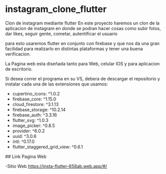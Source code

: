 # instagram_clone_flutter

Clon de instagram mediante flutter 
En este proyecto haremos un clon de la aplicacion de instagram en donde se podran hacer cosas como
subir fotos, dar likes, seguir gente, cometar, autentificar el usuario

para esto usaremos flutter en conjunto con firebase y que nos da una gran facilidad para realizarlo en
distintas plataformas y tener una buena verificacion.

La Pagina web esta diseñada tanto para Web, celular IOS y para aplicacion de escritorio.

Si desea correr el programa en su VS, debera de descargar el repositorio y instalar cada una de las extensiones que usamos:
<ul>
  <li>cupertino_icons: ^1.0.2</li>
  <li>firebase_core: ^1.15.0</li>
  <li>cloud_firestore: ^3.1.13</li>
  <li>firebase_storage: ^10.2.14</li>
  <li>firebase_auth: ^3.3.16</li>
  <li>flutter_svg: ^1.0.3</li>
  <li>image_picker: ^0.8.5</li>
  <li>provider: ^6.0.2</li>
  <li>uuid: ^3.0.6</li>
  <li>intl: ^0.17.0</li>
  <li>flutter_staggered_grid_view: ^0.6.1</li>
</ul>
## Link Pagina Web

-Sitio Web https://insta-flutter-658ab.web.app/#/
